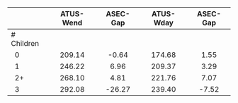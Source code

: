 
|                      |    ATUS-Wend |     ASEC-Gap |    ATUS-Wday |     ASEC-Gap |
| -------------------- | :----------: | :----------: | :----------: | :----------: |
| # Children           |              |              |              |              |
| &nbsp;&nbsp;0        |       209.14 |        -0.64 |       174.68 |         1.55 |
| &nbsp;&nbsp;1        |       246.22 |         6.96 |       209.37 |         3.29 |
| &nbsp;&nbsp;2+       |       268.10 |         4.81 |       221.76 |         7.07 |
| &nbsp;&nbsp;3        |       292.08 |       -26.27 |       239.40 |        -7.52 |

